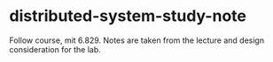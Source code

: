 # distributed-system-study-note

Follow course, mit 6.829. Notes are taken from the lecture and design consideration for the lab.
